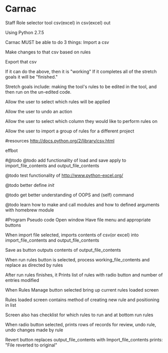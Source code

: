 Carnac
======

Staff Role selector tool csv(excel) in csv(excel) out

Using Python 2.7.5

Carnac MUST be able to do 3 things:
Import a csv

Make changes to that csv based on rules

Export that csv

If it can do the above, then it is "working" If it completes all of the stretch goals it will be "finished."

Stretch goals include: making the tool's rules to be edited in the tool, and then run on the un-edited code.

Allow the user to select which rules will be applied

Allow the user to undo an action

Allow the user to select which column they would like to perform rules on

Allow the user to import a group of rules for a different project

#resources
http://docs.python.org/2/library/csv.html

effbot

#@todo
@todo add functionality of load and save apply to import_file_contents and output_file_contents

@todo test functionality of http://www.python-excel.org/

@todo better define _init_

@todo get better understanding of OOPS and (self) command

@todo learn how to make and call modules and how to defined arguments with homebrew module

#Program Pseudo code
Open window Have file menu and appropriate buttons

When import file selected, imports contents of csv(or excel) into import_file_contents and output_file_contents

Save as button outputs contents of output_file_contents

When run rules button is selected, process working_file_contents and replace as directed by rules 

After run rules finishes, it Prints list of rules with radio button and number of entries modified


When Rules Manage button selected bring up current rules loaded screen

Rules loaded screen contains method of creating new rule and positioning in list

Screen also has checklist for which rules to run and at bottom run rules



When radio button selected, prints rows of records for review, undo rule, undo changes made by rule

Revert button replaces output_file_contents with Import_file_contents prints: "File reverted to original"


